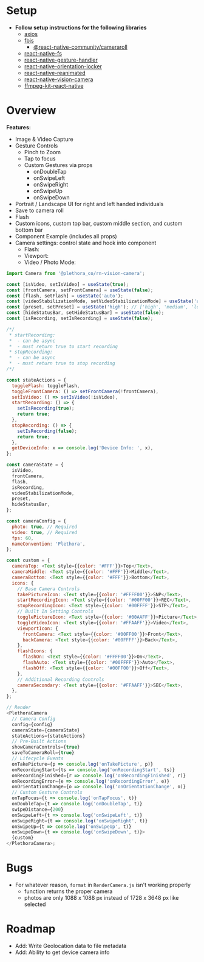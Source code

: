 # Setup

- **Follow setup instructions for the following libraries**
  - [axios](https://github.com/axios/axios)
  - [fbjs](https://github.com/facebook/fbjs)
    - [@react-native-community/cameraroll](https://github.com/react-native-cameraroll/react-native-cameraroll)
  - [react-native-fs](https://github.com/itinance/react-native-fs)
  - [react-native-gesture-handler](https://github.com/software-mansion/react-native-gesture-handler)
  - [react-native-orientation-locker](https://github.com/wonday/react-native-orientation-locker)
  - [react-native-reanimated](https://github.com/software-mansion/react-native-reanimated)
  - [react-native-vision-camera](https://github.com/mrousavy/react-native-vision-camera)
  - [ffmpeg-kit-react-native](https://github.com/tanersener/ffmpeg-kit/tree/main/react-native)

# Overview

**Features:**

- Image & Video Capture
- Gesture Controls
  - Pinch to Zoom
  - Tap to focus
  - Custom Gestures via props
    - onDoubleTap
    - onSwipeLeft
    - onSwipeRight
    - onSwipeUp
    - onSwipeDown
- Portrait / Landscape UI for right and left handed individuals
- Save to camera roll
- Flash
- Custom icons, custom top bar, custom middle section, and custom bottom bar
- Component Example (includes all props)
- Camera settings: control state and hook into component
  - Flash:
  - Viewport:
  - Video / Photo Mode:

```javascript
import Camera from '@plethora_co/rn-vision-camera';

const [isVideo, setIsVideo] = useState(true);
const [frontCamera, setFrontCamera] = useState(false);
const [flash, setFlash] = useState('auto');
const [videoStabilizationMode, setVideoStabilizationMode] = useState('auto');
const [preset, setPreset] = useState('high'); // ['high', 'medium', 'low']
const [hideStatusBar, setHideStatusBar] = useState(false);
const [isRecording, setIsRecording] = useState(false);

/*/
 * startRecording: 
 *  - can be async
 *  - must return true to start recording
 * stopRecording: 
 *  - can be async
 *  - must return true to stop recording
/*/

const stateActions = {
  toggleFlash: toggleFlash,
  toggleFrontCamera: () => setFrontCamera(!frontCamera),
  setIsVideo: () => setIsVideo(!isVideo),
  startRecording: () => {
    setIsRecording(true);
    return true;
  },
  stopRecording: () => {
    setIsRecording(false);
    return true;
  },
  getDeviceInfo: x => console.log('Device Info: ', x),
};

const cameraState = {
  isVideo,
  frontCamera,
  flash,
  isRecording,
  videoStabilizationMode,
  preset,
  hideStatusBar,
};

const cameraConfig = {
  photo: true, // Required
  video: true, // Required
  fps: 60,
  nameConvention: 'Plethora',
};

const custom = {
  cameraTop: <Text style={{color: '#FFF'}}>Top</Text>,
  cameraMiddle: <Text style={{color: '#FFF'}}>Middle</Text>,
  cameraBottom: <Text style={{color: '#FFF'}}>Bottom</Text>,
  icons: {
    // Base Camera Controls
    takePictureIcon: <Text style={{color: '#FFFF00'}}>SNP</Text>,
    startRecordingIcon: <Text style={{color: '#00FF00'}}>REC</Text>,
    stopRecordingIcon: <Text style={{color: '#00FFFF'}}>STP</Text>,
    // Built In Setting Controls
    togglePictureIcon: <Text style={{color: '#00AAFF'}}>Picture</Text>,
    toggleVideoIcon: <Text style={{color: '#FFAAFF'}}>Video</Text>,
    viewportIcon: {
      frontCamera: <Text style={{color: '#00FF00'}}>Front</Text>,
      backCamera: <Text style={{color: '#00FFFF'}}>Back</Text>,
    },
    flashIcons: {
      flashOn: <Text style={{color: '#FFFF00'}}>On</Text>,
      flashAuto: <Text style={{color: '#00FFFF'}}>Auto</Text>,
      flashOff: <Text style={{color: '#00FF00'}}>Off</Text>,
    },
    // Additional Recording Controls
    cameraSecondary: <Text style={{color: '#FFAAFF'}}>SEC</Text>,
  },
};

// Render
<PlethoraCamera
  // Camera Config
  config={config}
  cameraState={cameraState}
  stateActions={stateActions}
  // Pre-Built Actions
  showCameraControls={true}
  saveToCameraRoll={true}
  // Lifecycle Events
  onTakePicture={p => console.log('onTakePicture', p)}
  onRecordingStart={ts => console.log('onRecordingStart', ts)}
  onRecordingFinished={r => console.log('onRecordingFinished', r)}
  onRecordingError={e => console.log('onRecordingError', e)}
  onOrientationChange={o => console.log('onOrientationChange', o)}
  // Custom Gesture Controls
  onTapFocus={t => console.log('onTapFocus', t)}
  onDoubleTap={t => console.log('onDoubleTap', t)}
  swipeDistance={200}
  onSwipeLeft={t => console.log('onSwipeLeft', t)}
  onSwipeRight={t => console.log('onSwipeRight', t)}
  onSwipeUp={t => console.log('onSwipeUp', t)}
  onSwipeDown={t => console.log('onSwipeDown', t)}>
  {custom}
</PlethoraCamera>;
```

# Bugs

- For whatever reason, `format` in `RenderCamera.js` isn't working properly
  - function returns the proper camera
  - photos are only 1088 x 1088 px instead of 1728 x 3648 px like selected

# Roadmap

- Add: Write Geolocation data to file metadata
- Add: Ability to get device camera info
